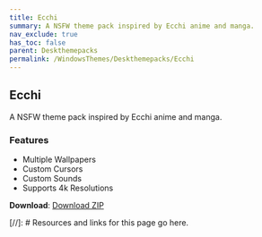 ```yaml
---
title: Ecchi
summary: A NSFW theme pack inspired by Ecchi anime and manga.
nav_exclude: true
has_toc: false
parent: Deskthemepacks
permalink: /WindowsThemes/Deskthemepacks/Ecchi
---
```


## Ecchi
A NSFW theme pack inspired by Ecchi anime and manga.

### Features

- Multiple Wallpapers
- Custom Cursors
- Custom Sounds
- Supports 4k Resolutions

**Download**: [Download ZIP] 

<!-- ////////////////////////////////////////////////////////////////////////////////////////////////////////////////////// -->

[//]: # Resources and links for this page go here.

[Download ZIP]: https://gitlab.com/the-back-room/deskthemepacks/nsfw/ecchi/-/archive/main/ecchi-main.zip

<!-- ////////////////////////////////////////////////////////////////////////////////////////////////////////////////////// -->
